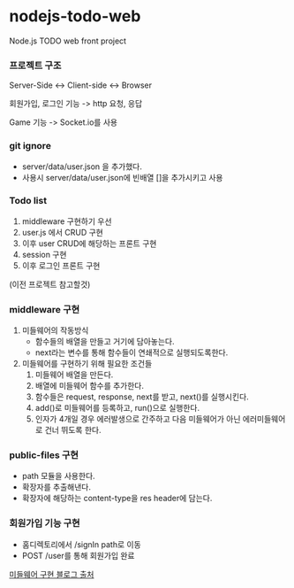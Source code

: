 # nodejs-todo-web
Node.js TODO web front project



### 프로젝트 구조

Server-Side <-> Client-side <-> Browser



회원가입, 로그인 기능 -> http 요청, 응답

Game 기능 -> Socket.io를 사용



### git ignore

- server/data/user.json 을 추가했다.
- 사용시 server/data/user.json에 빈배열 []을 추가시키고 사용

### Todo list

1. middleware 구현하기 우선
2. user.js 에서 CRUD 구현
3. 이후 user CRUD에 해당하는 프론트 구현
4. session 구현
5. 이후 로그인 프론트 구현

(이전 프로젝트 참고할것)



### middleware 구현

1. 미들웨어의 작동방식 
   - 함수들의 배열을 만들고 거기에 담아놓는다.
   - next라는 변수를 통해 함수들이 연쇄적으로 실행되도록한다.
2. 미들웨어를 구현하기 위해 필요한 조건들
   1. 미들웨어 배열을 만든다.
   2. 배열에 미들웨어 함수를 추가한다.
   3. 함수들은 request, response, next를 받고, next()를 실행시킨다.
   4. add()로 미들웨어를 등록하고, run()으로 실행한다. 
   5. 인자가 4개일 경우 에러발생으로 간주하고 다음 미들웨어가 아닌 에러미들웨어로 건너 뛰도록 한다.

### public-files 구현

- path 모듈을 사용한다.
- 확장자를 추출해낸다.
- 확장자에 해당하는 content-type을 res header에 담는다.



### 회원가입 기능 구현

- 홈디렉토리에서 /signIn path로 이동
- POST /user를 통해 회원가입 완료

[미들웨어 구현 블로그 출처](http://jeonghwan-kim.github.io/series/2018/12/08/node-web-8_middleware.html)
